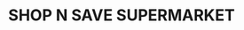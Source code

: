 ---
title: "SHOP N SAVE SUPERMARKET"
url: /pathanamthitta/shop-n-save-supermarket/
shop: supermarket
---